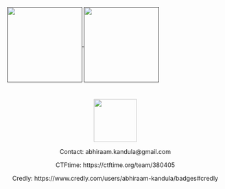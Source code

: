 <a href="">
  <img height=175 align="center" src="https://github-readme-stats.vercel.app/api?username=Abhik837&hide=issues&show_icons=true&theme=synthwave" />
</a>
<a href="">
  <img height=175 align="center" src="https://github-readme-stats.vercel.app/api/top-langs/?username=Abhik837&show_icons=true&layout=compact&theme=synthwave" />
</a>
<h1></h1>
<center><div>
  <img height=100 align="center" src="https://images.credly.com/size/680x680/images/00634f82-b07f-4bbd-a6bb-53de397fc3a6/image.png" />
</div></center>
<center><div>
<p>Contact: abhiraam.kandula@gmail.com</p>
<p>CTFtime: https://ctftime.org/team/380405</p>
<p>Credly: https://www.credly.com/users/abhiraam-kandula/badges#credly</p>
</div></center>
